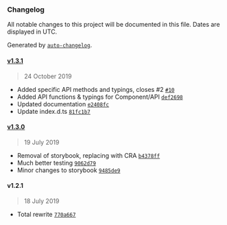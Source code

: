 ### Changelog

All notable changes to this project will be documented in this file. Dates are displayed in UTC.

Generated by [`auto-changelog`](https://github.com/CookPete/auto-changelog).

#### [v1.3.1](https://github.com/mnsht/react-fullstory/compare/v1.3.0...v1.3.1)

> 24 October 2019

- Added specific API methods and typings, closes #2 [`#10`](https://github.com/mnsht/react-fullstory/pull/10)
- Added API functions & typings for Component/API [`def2698`](https://github.com/mnsht/react-fullstory/commit/def2698fde3262c119caa9c8177bc623b400e082)
- Updated documentation [`e2408fc`](https://github.com/mnsht/react-fullstory/commit/e2408fc5e432f42719dc5458b73b8437e0386ba6)
- Update index.d.ts [`81fc1b7`](https://github.com/mnsht/react-fullstory/commit/81fc1b7dcd8fc845950202fd61a15319368236d9)

#### [v1.3.0](https://github.com/mnsht/react-fullstory/compare/v1.2.1...v1.3.0)

> 19 July 2019

- Removal of storybook, replacing with CRA [`b4378ff`](https://github.com/mnsht/react-fullstory/commit/b4378ff3710ae2d592f310ecff1a732657fff91b)
- Much better testing [`9062d79`](https://github.com/mnsht/react-fullstory/commit/9062d79c43735771efa1ae7c31c42ea0c089fd87)
- Minor changes to storybook [`9485de9`](https://github.com/mnsht/react-fullstory/commit/9485de924e2390d5a6b5fb10394b4288b246489f)

#### v1.2.1

> 18 July 2019

- Total rewrite [`770a667`](https://github.com/mnsht/react-fullstory/commit/770a66746965224b5f4f71aac38f98493abea266)
